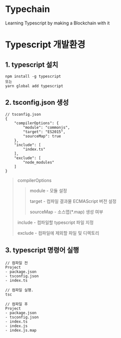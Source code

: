 # Typechain

Learning Typescript by making a Blockchain with it


# Typescript 개발환경

## 1. typescript 설치
~~~
npm install -g typescript
또는
yarn global add typescript
~~~

## 2. tsconfig.json 생성

~~~
// tsconfig.json
{
    "compilerOptions": {
        "module": "commonjs",
        "target": "ES2015",
        "sourceMap": true
    },
    "include": [
        "index.ts"
    ],
    "exclude": [
        "node_modules"
    ]
}
~~~

> compilerOptions
>> module - 모듈 설정
>>
>> target - 컴파일 결과물 ECMAScript 버전 설정
>>
>> sourceMap - 소스맵(*.map) 생성 여부
>
> include - 컴파일할 typescript 파일 지정
>
> exclude - 컴파일에 제외할 파일 및 디렉토리

## 3. typescript 명령어 실행
~~~
// 컴파일 전
Project
- package.json
- tsconfig.json
- index.ts
~~~
~~~
// 컴파일 실행.
tsc
~~~
~~~
// 컴파일 후
Project
- package.json
- tsconfig.json
- index.ts
- index.js
- index.js.map
~~~
